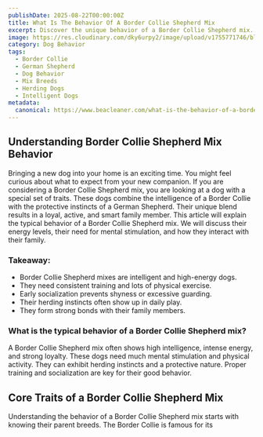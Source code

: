 ```yaml
---
publishDate: 2025-08-22T00:00:00Z
title: What Is The Behavior Of A Border Collie Shepherd Mix
excerpt: Discover the unique behavior of a Border Collie Shepherd mix. Learn about their intelligence, energy needs, and how to manage their protective instincts for a happy home.
image: https://res.cloudinary.com/dky6urpy2/image/upload/v1755771746/blog_image_1755771745_gvcpdf.webp
category: Dog Behavior
tags:
  - Border Collie
  - German Shepherd
  - Dog Behavior
  - Mix Breeds
  - Herding Dogs
  - Intelligent Dogs
metadata:
  canonical: https://www.beacleaner.com/what-is-the-behavior-of-a-border-collie-shepherd-mix
---
```


## Understanding Border Collie Shepherd Mix Behavior

Bringing a new dog into your home is an exciting time. You might feel curious about what to expect from your new companion. If you are considering a Border Collie Shepherd mix, you are looking at a dog with a special set of traits. These dogs combine the intelligence of a Border Collie with the protective instincts of a German Shepherd. Their unique blend results in a loyal, active, and smart family member. This article will explain the typical behavior of a Border Collie Shepherd mix. We will discuss their energy levels, their need for mental stimulation, and how they interact with their family.

### Takeaway:

*   Border Collie Shepherd mixes are intelligent and high-energy dogs.
*   They need consistent training and lots of physical exercise.
*   Early socialization prevents shyness or excessive guarding.
*   Their herding instincts often show up in daily play.
*   They form strong bonds with their family members.

### What is the typical behavior of a Border Collie Shepherd mix?

A Border Collie Shepherd mix often shows high intelligence, intense energy, and strong loyalty. These dogs need much mental stimulation and physical activity. They can exhibit herding instincts and a protective nature. Proper training and socialization are key for their good behavior.

## Core Traits of a Border Collie Shepherd Mix

Understanding the behavior of a Border Collie Shepherd mix starts with knowing their parent breeds. The Border Collie is famous for its